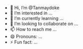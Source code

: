 - 👋 Hi, I’m @Tanmaydoke
- 👀 I’m interested in ...
- 🌱 I’m currently learning ...
- 💞️ I’m looking to collaborate on ...
- 📫 How to reach me ...
- 😄 Pronouns: ...
- ⚡ Fun fact: ...

<!---
Tanmaydoke/Tanmaydoke is a ✨ special ✨ repository because its `README.md` (this file) appears on your GitHub profile.
You can click the Preview link to take a look at your changes.
--->
